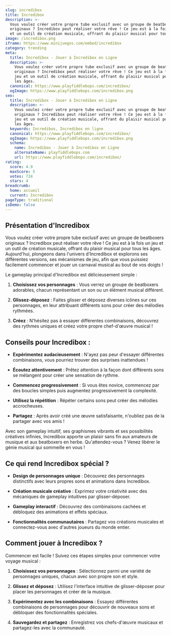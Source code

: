 ```yaml
---
slug: incredibox
title: Incredibox
description: >-
  Vous voulez créer votre propre tube exclusif avec un groupe de beatboxers
  originaux ? Incredibox peut réaliser votre rêve ! Ce jeu est à la fois un jeu
  et un outil de création musicale, offrant du plaisir musical pour tous les âges.
image: /incredibox.png
iframe: https://www.minijuegos.com/embed/incredibox
category: trending
meta:
  title: Incredibox - Jouer à Incredibox en Ligne
  description: >-
    Vous voulez créer votre propre tube exclusif avec un groupe de beatboxers
    originaux ? Incredibox peut réaliser votre rêve ! Ce jeu est à la fois un
    jeu et un outil de création musicale, offrant du plaisir musical pour tous
    les âges.
  canonical: https://www.playfiddlebops.com/incredibox/
  ogImage: https://www.playfiddlebops.com/incredibox.png
seo:
  title: Incredibox - Jouer à Incredibox en Ligne
  description: >-
    Vous voulez créer votre propre tube exclusif avec un groupe de beatboxers
    originaux ? Incredibox peut réaliser votre rêve ! Ce jeu est à la fois un
    jeu et un outil de création musicale, offrant du plaisir musical pour tous
    les âges.
  keywords: Incredibox, Incredibox en ligne
  canonical: https://www.playfiddlebops.com/incredibox/
  ogImage: https://www.playfiddlebops.com/incredibox.png
  schema:
    name: Incredibox - Jouer à Incredibox en Ligne
    alternateName: playfiddlebops.com
    url: https://www.playfiddlebops.com/incredibox/
rating:
  score: 4.9
  maxScore: 5
  votes: 724
  stars: 4
breadcrumb:
  home: accueil
  current: Incredibox
pageType: traditional
isDemo: false
---
```


## Présentation d'Incredibox

Vous voulez créer votre propre tube exclusif avec un groupe de beatboxers originaux ? Incredibox peut réaliser votre rêve ! Ce jeu est à la fois un jeu et un outil de création musicale, offrant du plaisir musical pour tous les âges. Aujourd'hui, plongeons dans l'univers d'Incredibox et explorons ses différentes versions, ses mécanismes de jeu, afin que vous puissiez facilement commencer et jouer un carnaval musical au bout de vos doigts !

Le gameplay principal d'Incredibox est délicieusement simple :

1. **Choisissez vos personnages** : Vous verrez un groupe de beatboxers adorables, chacun représentant un son ou un élément musical différent.

1. **Glissez-déposez** : Faites glisser et déposez diverses icônes sur ces personnages, en leur attribuant différents sons pour créer des mélodies rythmées.

1. **Créez** : N'hésitez pas à essayer différentes combinaisons, découvrez des rythmes uniques et créez votre propre chef-d'œuvre musical !

## Conseils pour Incredibox :

- **Expérimentez audacieusement** : N'ayez pas peur d'essayer différentes combinaisons, vous pourriez trouver des surprises inattendues !

- **Écoutez attentivement** : Prêtez attention à la façon dont différents sons se mélangent pour créer une sensation de rythme.

- **Commencez progressivement** : Si vous êtes novice, commencez par des boucles simples puis augmentez progressivement la complexité.

- **Utilisez la répétition** : Répéter certains sons peut créer des mélodies accrocheuses.

- **Partagez** : Après avoir créé une œuvre satisfaisante, n'oubliez pas de la partager avec vos amis !

Avec son gameplay intuitif, ses graphismes vibrants et ses possibilités créatives infinies, Incredibox apporte un plaisir sans fin aux amateurs de musique et aux beatboxers en herbe. Qu'attendez-vous ? Venez libérer le génie musical qui sommeille en vous !

## Ce qui rend Incredibox spécial ?

- **Design de personnages unique** : Découvrez des personnages distinctifs avec leurs propres sons et animations dans Incredibox.

- **Création musicale créative** : Exprimez votre créativité avec des mécaniques de gameplay intuitives par glisser-déposer.

- **Gameplay interactif** : Découvrez des combinaisons cachées et débloquez des animations et effets spéciaux.

- **Fonctionnalités communautaires** : Partagez vos créations musicales et connectez-vous avec d'autres joueurs du monde entier.

## Comment jouer à Incredibox ?

Commencer est facile ! Suivez ces étapes simples pour commencer votre voyage musical :

1. **Choisissez vos personnages** : Sélectionnez parmi une variété de personnages uniques, chacun avec son propre son et style.

1. **Glissez et déposez** : Utilisez l'interface intuitive de glisser-déposer pour placer les personnages et créer de la musique.

1. **Expérimentez avec les combinaisons** : Essayez différentes combinaisons de personnages pour découvrir de nouveaux sons et débloquer des fonctionnalités spéciales.

1. **Sauvegardez et partagez** : Enregistrez vos chefs-d'œuvre musicaux et partagez-les avec la communauté.
